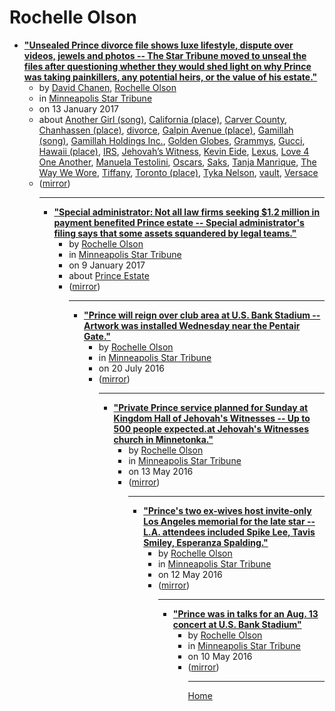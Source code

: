 # Rochelle Olson

 - [**"Unsealed Prince divorce file shows luxe lifestyle, dispute over videos, jewels and photos -- The Star Tribune moved to unseal the files after questioning whether they would shed light on why Prince was taking painkillers, any potential heirs, or the value of his estate."**](https://www.startribune.com/unsealed-prince-divorce-file-shows-luxe-lifestyle-dispute-over-videos-jewels-and-photos/410652845/)<ul><li>by [David Chanen](../../authors/david-chanen/index.md), [Rochelle Olson](../../authors/rochelle-olson/index.md)</li><li>in [Minneapolis Star Tribune](https://www.startribune.com/)</li><li>on 13 January 2017</li><li>about [Another Girl (song)](../../topics/song/another-girl/index.md), [California (place)](../../topics/place/california/index.md), [Carver County](../../topics/carver-county/index.md), [Chanhassen (place)](../../topics/place/chanhassen/index.md), [divorce](../../topics/divorce/index.md), [Galpin Avenue (place)](../../topics/place/galpin-avenue/index.md), [Gamillah (song)](../../topics/song/gamillah/index.md), [Gamillah Holdings Inc.](../../topics/gamillah-holdings-inc/index.md), [Golden Globes](../../topics/golden-globes/index.md), [Grammys](../../topics/grammys/index.md), [Gucci](../../topics/gucci/index.md), [Hawaii (place)](../../topics/place/hawaii/index.md), [IRS](../../topics/irs/index.md), [Jehovah’s Witness](../../topics/jehovah-s-witness/index.md), [Kevin Eide](../../topics/kevin-eide/index.md), [Lexus](../../topics/lexus/index.md), [Love 4 One Another](../../topics/love-4-one-another/index.md), [Manuela Testolini](../../topics/manuela-testolini/index.md), [Oscars](../../topics/oscars/index.md), [Saks](../../topics/saks/index.md), [Tanja Manrique](../../topics/tanja-manrique/index.md), [The Way We Wore](../../topics/the-way-we-wore/index.md), [Tiffany](../../topics/tiffany/index.md), [Toronto (place)](../../topics/place/toronto/index.md), [Tyka Nelson](../../topics/tyka-nelson/index.md), [vault](../../topics/vault/index.md), [Versace](../../topics/versace/index.md)</li><li>([mirror](https://web.archive.org/web/*/https://www.startribune.com/unsealed-prince-divorce-file-shows-luxe-lifestyle-dispute-over-videos-jewels-and-photos/410652845/))</li><ul>

----

 - [**"Special administrator: Not all law firms seeking $1.2 million in payment benefited Prince estate -- Special administrator's filing says that some assets squandered by legal teams."**](https://www.startribune.com/special-administrator-not-all-law-firms-seeking-1-2-million-in-payment-benefitted-prince-estate/410134635/)<ul><li>by [Rochelle Olson](../../authors/rochelle-olson/index.md)</li><li>in [Minneapolis Star Tribune](https://www.startribune.com/)</li><li>on 9 January 2017</li><li>about [Prince Estate](../../topics/prince-estate/index.md)</li><li>([mirror](https://web.archive.org/web/*/https://www.startribune.com/special-administrator-not-all-law-firms-seeking-1-2-million-in-payment-benefitted-prince-estate/410134635/))</li><ul>

----

 - [**"Prince will reign over club area at U.S. Bank Stadium -- Artwork was installed Wednesday near the Pentair Gate."**](https://www.startribune.com/prince-will-reign-over-club-area-at-u-s-bank-stadium/387655201/)<ul><li>by [Rochelle Olson](../../authors/rochelle-olson/index.md)</li><li>in [Minneapolis Star Tribune](https://www.startribune.com/)</li><li>on 20 July 2016</li><li>([mirror](https://web.archive.org/web/*/https://www.startribune.com/prince-will-reign-over-club-area-at-u-s-bank-stadium/387655201/))</li><ul>

----

 - [**"Private Prince service planned for Sunday at Kingdom Hall of Jehovah's Witnesses -- Up to 500 people expected.at Jehovah's Witnesses church in Minnetonka."**](https://www.startribune.com/private-prince-service-planned-for-sunday-at-his-minnetonka-church/379413181/)<ul><li>by [Rochelle Olson](../../authors/rochelle-olson/index.md)</li><li>in [Minneapolis Star Tribune](https://www.startribune.com/)</li><li>on 13 May 2016</li><li>([mirror](https://web.archive.org/web/*/https://www.startribune.com/private-prince-service-planned-for-sunday-at-his-minnetonka-church/379413181/))</li><ul>

----

 - [**"Prince's two ex-wives host invite-only Los Angeles memorial for the late star -- L.A. attendees included Spike Lee, Tavis Smiley, Esperanza Spalding."**](https://www.startribune.com/prince-s-two-ex-wives-play-host-to-invite-only-los-angeles-memorial-for-the-late-star/379215501/)<ul><li>by [Rochelle Olson](../../authors/rochelle-olson/index.md)</li><li>in [Minneapolis Star Tribune](https://www.startribune.com/)</li><li>on 12 May 2016</li><li>([mirror](https://web.archive.org/web/*/https://www.startribune.com/prince-s-two-ex-wives-play-host-to-invite-only-los-angeles-memorial-for-the-late-star/379215501/))</li><ul>

----

 - [**"Prince was in talks for an Aug. 13 concert at U.S. Bank Stadium"**](https://www.startribune.com/prince-was-in-talks-for-an-aug-13-concert-at-u-s-bank-stadium/378822271/)<ul><li>by [Rochelle Olson](../../authors/rochelle-olson/index.md)</li><li>in [Minneapolis Star Tribune](https://www.startribune.com/)</li><li>on 10 May 2016</li><li>([mirror](https://web.archive.org/web/*/https://www.startribune.com/prince-was-in-talks-for-an-aug-13-concert-at-u-s-bank-stadium/378822271/))</li><ul>

----

[Home](../index.md)
